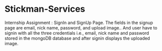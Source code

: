 # Stickman-Services
Internship Assignment : SignIn and SignUp Page. The fields in the signup page are email, nick name, password, and upload image.. And user have to signin with all the three credentials i.e., email, nick name and password stored in the mongoDB database and after signin displays the uploaded image. 
